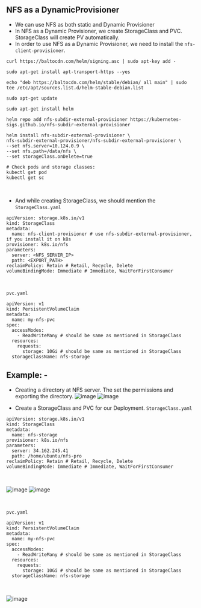## NFS as a DynamicProvisioner
- We can use NFS as both static and Dynamic Provisioner
- In NFS as a Dynamic Provisioner, we create StorageClass and PVC. StorageClass will create PV automatically.
- In order to use NFS as a Dynamic Provisioner, we need to install the `nfs-client-provisioner`.
```
curl https://baltocdn.com/helm/signing.asc | sudo apt-key add -
```
```
sudo apt-get install apt-transport-https --yes
```
```
echo "deb https://baltocdn.com/helm/stable/debian/ all main" | sudo tee /etc/apt/sources.list.d/helm-stable-debian.list
```
```
sudo apt-get update
```
```
sudo apt-get install helm
```
```
helm repo add nfs-subdir-external-provisioner https://kubernetes-sigs.github.io/nfs-subdir-external-provisioner
```
```
helm install nfs-subdir-external-provisioner \
nfs-subdir-external-provisioner/nfs-subdir-external-provisioner \
--set nfs.server=10.124.0.9 \
--set nfs.path=/data/nfs \
--set storageClass.onDelete=true
```
```
# Check pods and storage classes:
kubectl get pod
kubectl get sc
```

<br>


- And while creating StorageClass, we should mention the 
`StorageClass.yaml`
```
apiVersion: storage.k8s.io/v1
kind: StorageClass
metadata:
  name: nfs-client-provisioner # use nfs-subdir-external-provisioner, if you install it on k8s
provisioner: k8s.io/nfs
parameters:
  server: <NFS_SERVER_IP>
  path: <EXPORT_PATH>
reclaimPolicy: Retain # Retail, Recycle, Delete
volumeBindingMode: Immediate # Immediate, WaitForFirstConsumer
```

<br>

`pvc.yaml`
```
apiVersion: v1
kind: PersistentVolumeClaim
metadata:
  name: my-nfs-pvc
spec:
  accessModes:
    - ReadWriteMany # should be same as mentioned in StorageClass
  resources:
    requests:
      storage: 10Gi # should be same as mentioned in StorageClass
  storageClassName: nfs-storage 
```


## Example: -

- Creating a directory at NFS server. The set the permissions and exporting the directory.
![image](https://github.com/user-attachments/assets/981aa139-4a84-4323-97f0-2e9e88ecc4a0)
![image](https://github.com/user-attachments/assets/e6a1e071-eb7b-4a3c-99c8-a9495e38ed46)

- Create a StorageClass and PVC for our Deployment.
`StorageClass.yaml`
```
apiVersion: storage.k8s.io/v1
kind: StorageClass
metadata:
  name: nfs-storage
provisioner: k8s.io/nfs
parameters:
  server: 34.162.245.41
  path: /home/ubuntu/nfs-pro
reclaimPolicy: Retain # Retail, Recycle, Delete
volumeBindingMode: Immediate # Immediate, WaitForFirstConsumer
```

<br>

![image](https://github.com/user-attachments/assets/13a30a9e-6051-4823-9615-8159e5c581f3)
![image](https://github.com/user-attachments/assets/210b4341-d982-457c-a878-1d7c431b32bb)

<br>

`pvc.yaml`
```
apiVersion: v1
kind: PersistentVolumeClaim
metadata:
  name: my-nfs-pvc
spec:
  accessModes:
    - ReadWriteMany # should be same as mentioned in StorageClass
  resources:
    requests:
      storage: 10Gi # should be same as mentioned in StorageClass
  storageClassName: nfs-storage
```

<br>

![image](https://github.com/user-attachments/assets/10101bf6-955a-4452-ac4b-51f866e1d97a)


